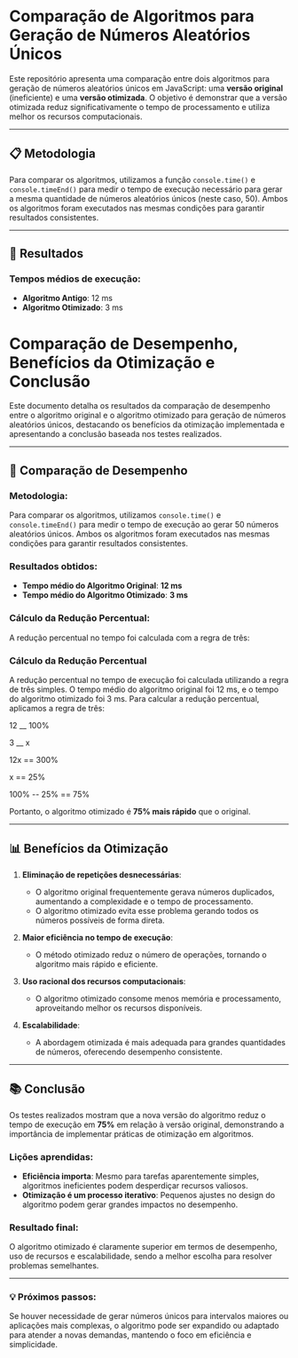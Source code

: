 # Comparação de Algoritmos para Geração de Números Aleatórios Únicos

Este repositório apresenta uma comparação entre dois algoritmos para geração de números aleatórios únicos em JavaScript: uma **versão original** (ineficiente) e uma **versão otimizada**. O objetivo é demonstrar que a versão otimizada reduz significativamente o tempo de processamento e utiliza melhor os recursos computacionais.

---

## 📋 Metodologia

Para comparar os algoritmos, utilizamos a função `console.time()` e `console.timeEnd()` para medir o tempo de execução necessário para gerar a mesma quantidade de números aleatórios únicos (neste caso, 50). Ambos os algoritmos foram executados nas mesmas condições para garantir resultados consistentes.

---

## 🚀 Resultados

### Tempos médios de execução:
- **Algoritmo Antigo**: 12 ms  
- **Algoritmo Otimizado**: 3 ms  


# Comparação de Desempenho, Benefícios da Otimização e Conclusão

Este documento detalha os resultados da comparação de desempenho entre o algoritmo original e o algoritmo otimizado para geração de números aleatórios únicos, destacando os benefícios da otimização implementada e apresentando a conclusão baseada nos testes realizados.

---

## 🔬 Comparação de Desempenho

### Metodologia:
Para comparar os algoritmos, utilizamos `console.time()` e `console.timeEnd()` para medir o tempo de execução ao gerar 50 números aleatórios únicos. Ambos os algoritmos foram executados nas mesmas condições para garantir resultados consistentes.

### Resultados obtidos:
- **Tempo médio do Algoritmo Original**: **12 ms**  
- **Tempo médio do Algoritmo Otimizado**: **3 ms**

### Cálculo da Redução Percentual:
A redução percentual no tempo foi calculada com a regra de três:

### Cálculo da Redução Percentual

A redução percentual no tempo de execução foi calculada utilizando a regra de três simples. O tempo médio do algoritmo original foi 12 ms, e o tempo do algoritmo otimizado foi 3 ms. Para calcular a redução percentual, aplicamos a regra de três:

12 __ 100%

3  __ x

12x == 300%

x == 25%

100% -- 25% == 75%

Portanto, o algoritmo otimizado é **75% mais rápido** que o original.

---

## 📊 Benefícios da Otimização

1. **Eliminação de repetições desnecessárias**:
   - O algoritmo original frequentemente gerava números duplicados, aumentando a complexidade e o tempo de processamento.
   - O algoritmo otimizado evita esse problema gerando todos os números possíveis de forma direta.

2. **Maior eficiência no tempo de execução**:
   - O método otimizado reduz o número de operações, tornando o algoritmo mais rápido e eficiente.

3. **Uso racional dos recursos computacionais**:
   - O algoritmo otimizado consome menos memória e processamento, aproveitando melhor os recursos disponíveis.

4. **Escalabilidade**:
   - A abordagem otimizada é mais adequada para grandes quantidades de números, oferecendo desempenho consistente.

---

## 📚 Conclusão

Os testes realizados mostram que a nova versão do algoritmo reduz o tempo de execução em **75%** em relação à versão original, demonstrando a importância de implementar práticas de otimização em algoritmos. 

### Lições aprendidas:
- **Eficiência importa**: Mesmo para tarefas aparentemente simples, algoritmos ineficientes podem desperdiçar recursos valiosos.
- **Otimização é um processo iterativo**: Pequenos ajustes no design do algoritmo podem gerar grandes impactos no desempenho.

### Resultado final:
O algoritmo otimizado é claramente superior em termos de desempenho, uso de recursos e escalabilidade, sendo a melhor escolha para resolver problemas semelhantes.

---

### 💡 Próximos passos:
Se houver necessidade de gerar números únicos para intervalos maiores ou aplicações mais complexas, o algoritmo pode ser expandido ou adaptado para atender a novas demandas, mantendo o foco em eficiência e simplicidade.

